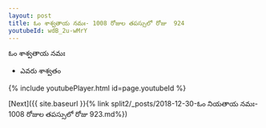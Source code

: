 ```yaml
---
layout: post
title: ఓం శాశ్వతాయ నమః- 1008 రోజుల తపస్సులో రోజు  924
youtubeId: wdB_2u-wMrY
---
```

 
 
 ఓం శాశ్వతాయ నమః  
 
 -  ఎవరు శాశ్వతం 
 
  
 
  
 
 
 
 
 
 


{% include youtubePlayer.html id=page.youtubeId %}
 
[Next]({{ site.baseurl }}{% link  split2/_posts/2018-12-30-ఓం నియతాయ నమః- 1008 రోజుల తపస్సులో రోజు  923.md%})
 
